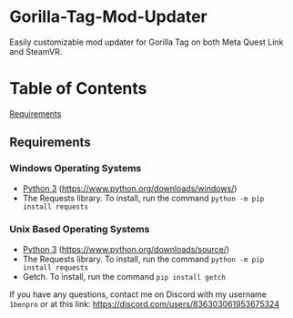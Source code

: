 # Gorilla-Tag-Mod-Updater
Easily customizable mod updater for Gorilla Tag on both Meta Quest Link and SteamVR.

# Table of Contents
[Requirements](#requirements)


## Requirements
  ### Windows Operating Systems
  - [Python 3](https://www.python.org/downloads/windows/) (https://www.python.org/downloads/windows/)
  - The Requests library. To install, run the command `python -m pip install requests`
  ### Unix Based Operating Systems
  - [Python 3](https://www.python.org/downloads/source/) (https://www.python.org/downloads/source/)
  - The Requests library. To install, run the command `python -m pip install requests`
  - Getch. To install, run the command `pip install getch`




If you have any questions, contact me on Discord with my username `1benpro` or at this link: https://discord.com/users/836303061953675324
